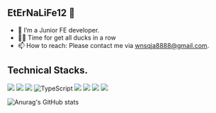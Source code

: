 ## EtErNaLiFe12 👋

- 🌱 I’m a Junior FE developer.
- 🤔✨ Time for get all ducks in a row
- 📫 How to reach: Please contact me via wnsqja8888@gmail.com.

## Technical Stacks.
<img src="https://img.shields.io/badge/html5-E34F26?style=for-the-badge&logo=html5&logoColor=white" /> <img src="https://img.shields.io/badge/css3-1572B6?style=for-the-badge&logo=css3&logoColor=white" /> <img src="https://img.shields.io/badge/javascript-F7DF1E?style=for-the-badge&logo=javascript&logoColor=black" /> ![TypeScript](https://img.shields.io/badge/-TypeScript-007ACC?style=for-the-badge&logo=typescript&logoColor=white) <img src="https://img.shields.io/badge/react native-61DAFB?style=for-the-badge&logo=react native&logoColor=black" /> <img src="https://img.shields.io/badge/react-61DAFB?style=for-the-badge&logo=react&logoColor=black" /> <img src="https://img.shields.io/badge/nextjs-green?style=for-the-badge&logo=nextjs&logoColor=green"/>  <img src="https://img.shields.io/badge/github-181717?style=for-the-badge&logo=github&logoColor=white" />


![Anurag's GitHub stats](https://github-readme-stats.vercel.app/api?username=EtErNaLiFe12&show_icons=true&theme=radical)
